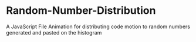 # Random-Number-Distribution
A JavaScript File Animation for distributing code motion to random numbers generated and pasted on the histogram
